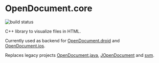 # OpenDocument.core
![build status](https://github.com/opendocument-app/OpenDocument.core/workflows/build/badge.svg)

C++ library to visualize files in HTML.

Currently used as backend for [OpenDocument.droid](https://github.com/TomTasche/OpenDocument.droid) and [OpenDocument.ios](https://github.com/TomTasche/OpenDocument.ios).

Replaces legacy projects [OpenDocument.java](https://github.com/andiwand/OpenDocument.java), [JOpenDocument](https://github.com/andiwand/JOpenDocument) and [svm](https://github.com/andiwand/svm).
